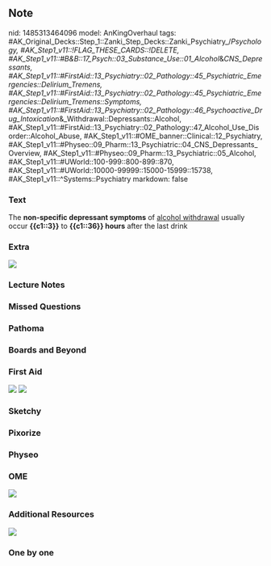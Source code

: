 ## Note
nid: 1485313464096
model: AnKingOverhaul
tags: #AK_Original_Decks::Step_1::Zanki_Step_Decks::Zanki_Psychiatry_/_Psychology, #AK_Step1_v11::!FLAG_THESE_CARDS::!DELETE, #AK_Step1_v11::#B&B::17_Psych::03_Substance_Use::01_Alcohol_&_CNS_Depressants, #AK_Step1_v11::#FirstAid::13_Psychiatry::02_Pathology::45_Psychiatric_Emergencies::Delirium_Tremens, #AK_Step1_v11::#FirstAid::13_Psychiatry::02_Pathology::45_Psychiatric_Emergencies::Delirium_Tremens::Symptoms, #AK_Step1_v11::#FirstAid::13_Psychiatry::02_Pathology::46_Psychoactive_Drug_Intoxication_&_Withdrawal::Depressants::Alcohol, #AK_Step1_v11::#FirstAid::13_Psychiatry::02_Pathology::47_Alcohol_Use_Disorder::Alcohol_Abuse, #AK_Step1_v11::#OME_banner::Clinical::12_Psychiatry, #AK_Step1_v11::#Physeo::09_Pharm::13_Psychiatric::04_CNS_Depressants_Overview, #AK_Step1_v11::#Physeo::09_Pharm::13_Psychiatric::05_Alcohol, #AK_Step1_v11::#UWorld::100-999::800-899::870, #AK_Step1_v11::#UWorld::10000-99999::15000-15999::15738, #AK_Step1_v11::^Systems::Psychiatry
markdown: false

### Text
<div>
  The <b>non-specific depressant symptoms</b> of <u>alcohol
  withdrawal</u> usually occur <b>{{c1::3}}</b> to <b>{{c1::36}}
  hours</b> after the last drink
</div>

### Extra
<img src="paste-33986076213395.jpg">

### Lecture Notes


### Missed Questions


### Pathoma


### Boards and Beyond


### First Aid
<img src="tmp4Y2zwX.png"> <img src="tmpXGtqXi.png">

### Sketchy


### Pixorize


### Physeo


### OME
<div class="ome-widget">
  <a href=
  "https://onlinemeded.org/spa/psychiatry?ref=anki"><img src=
  "_OME_AnkiFlashcards_Topic_5.png"></a>
</div>

### Additional Resources
<img src="paste-0ca0c6f368f77a146f48427dfe95a8b9d06823f1.jpg">

### One by one

